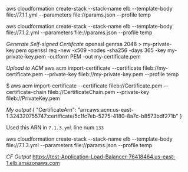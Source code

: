 aws cloudformation create-stack --stack-name elb --template-body file://7.1.1.yml --parameters file://params.json --profile temp

aws cloudformation create-stack --stack-name elb --template-body file://7.1.2.yml --parameters file://params.json --profile temp

*Generate Self-signed Certifcate*
openssl genrsa 2048 > my-private-key.pem
openssl req -new -x509 -nodes -sha256 -days 365 -key my-private-key.pem -outform PEM -out my-certificate.pem

*Upload to ACM*
aws acm import-certificate --certificate fileb://my-certificate.pem --private-key fileb://my-private-key.pem --profile temp

$ aws acm import-certificate --certificate fileb://Certificate.pem --certificate-chain fileb://CertificateChain.pem --private-key fileb://PrivateKey.pem

*My output*
{
    "CertificateArn": "arn:aws:acm:us-east-1:324320755747:certificate/5c1fc7eb-5275-4180-8a7c-b8573bdf271b"
}

Used this ARN in `7.1.3.yml` line num `133`

aws cloudformation create-stack --stack-name elb --template-body file://7.1.3.yml --parameters file://params.json --profile temp

*CF Output*
https://test-Application-Load-Balancer-76418464.us-east-1.elb.amazonaws.com